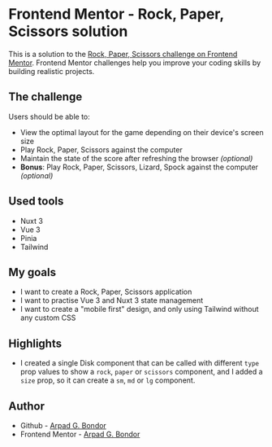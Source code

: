# Frontend Mentor - Rock, Paper, Scissors solution

This is a solution to the [Rock, Paper, Scissors challenge on Frontend Mentor](https://www.frontendmentor.io/challenges/rock-paper-scissors-game-pTgwgvgH). Frontend Mentor challenges help you improve your coding skills by building realistic projects.

## The challenge

Users should be able to:

- View the optimal layout for the game depending on their device's screen size
- Play Rock, Paper, Scissors against the computer
- Maintain the state of the score after refreshing the browser _(optional)_
- **Bonus**: Play Rock, Paper, Scissors, Lizard, Spock against the computer _(optional)_

## Used tools

- Nuxt 3
- Vue 3
- Pinia
- Tailwind

## My goals

- I want to create a Rock, Paper, Scissors application
- I want to practise Vue 3 and Nuxt 3 state management
- I want to create a "mobile first" design, and only using Tailwind without any custom CSS

## Highlights

- I created a single Disk component that can be called with different `type` prop values to show a `rock`, `paper` or `scissors` component, and I added a `size` prop, so it can create a `sm`, `md` or `lg` component.

## Author

- Github - [Arpad G. Bondor](https://github.com/ArpadGBondor)
- Frontend Mentor - [Arpad G. Bondor](https://www.frontendmentor.io/profile/ArpadGBondor)
